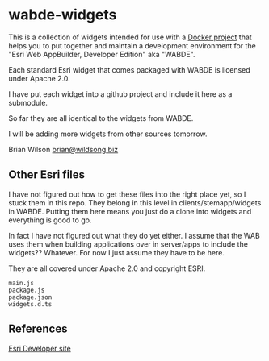 # wabde-widgets

This is a collection of widgets intended for use
with a [Docker project](https://github.com/Wildsong/docker-wabde)
that helps you to put together and maintain
a development environment for the
"Esri Web AppBuilder, Developer Edition" aka "WABDE".

Each standard Esri widget that comes packaged with WABDE
is licensed under Apache 2.0.

I have put each widget into a github project and include it here as a submodule.

So far they are all identical to the widgets from WABDE.

I will be adding more widgets from other sources tomorrow.

Brian Wilson <brian@wildsong.biz>

## Other Esri files

I have not figured out how to get these files into the right place yet, so I stuck them
in this repo. They belong in this level in clients/stemapp/widgets in WABDE. Putting them
here means you just do a clone into widgets and everything is good to go.

In fact I have not figured out what they do yet either. I assume that the WAB uses them
when building applications over in server/apps to include the widgets?? Whatever. For now
I just assume they have to be here.

They are all covered under Apache 2.0 and copyright ESRI.

```
main.js
package.js
package.json
widgets.d.ts
```

## References

[Esri Developer site](https://developer.esri.com)